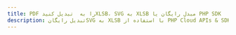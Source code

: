 ---title: PDF را به  تبدیل کنیدXLSB، SVG به XLSB مبدل رایگان یا PHP SDKdescription: تبدیل رایگانSVG به XLSB با استفاده از PHP Cloud APIs & SDK همچنین اسناد PDF را در Cloud ایجاد، ویرایش و رندر کنید.---